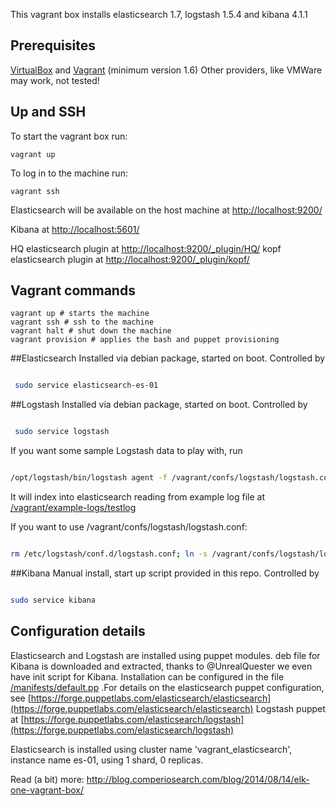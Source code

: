 This vagrant box installs elasticsearch 1.7, logstash 1.5.4 and kibana 4.1.1

## Prerequisites

[VirtualBox](https://www.virtualbox.org/) and [Vagrant](http://www.vagrantup.com/) (minimum version 1.6)
Other providers, like VMWare may work, not tested!


## Up and SSH

To start the vagrant box run:

    vagrant up

To log in to the machine run:

    vagrant ssh

Elasticsearch will be available on the host machine at [http://localhost:9200/](http://localhost:9200/)

Kibana at [http://localhost:5601/](http://localhost:5601/)

HQ elasticsearch plugin at [http://localhost:9200/_plugin/HQ/](http://localhost:9200/_plugin/HQ/)
kopf elasticsearch plugin at [http://localhost:9200/_plugin/kopf/](http://localhost:9200/_plugin/kopf/)


## Vagrant commands


```
vagrant up # starts the machine
vagrant ssh # ssh to the machine
vagrant halt # shut down the machine
vagrant provision # applies the bash and puppet provisioning

```

##Elasticsearch
Installed via debian package, started on boot.
Controlled by

```bash

 sudo service elasticsearch-es-01

```


##Logstash
Installed via debian package, started on boot.
Controlled by

```bash

 sudo service logstash

```

If you want some sample Logstash data to play with, run

```bash

/opt/logstash/bin/logstash agent -f /vagrant/confs/logstash/logstash.conf

```
It will index into elasticsearch
reading from example log file at [/vagrant/example-logs/testlog](/example-logs/testlog)

If you want to use /vagrant/confs/logstash/logstash.conf:

```bash

rm /etc/logstash/conf.d/logstash.conf; ln -s /vagrant/confs/logstash/logstash.conf /etc/logstash/conf.d/logstash.conf

```

##Kibana
Manual install, start up script provided in this repo.
Controlled by

```bash

sudo service kibana

```

## Configuration details
Elasticsearch and Logstash are installed using puppet modules.  deb file for Kibana is downloaded and extracted, thanks to @UnrealQuester we even have init script for Kibana.
Installation can be configured in the file [/manifests/default.pp](/manifests/default.pp) .For details on the elasticsearch puppet configuration, see [https://forge.puppetlabs.com/elasticsearch/elasticsearch](https://forge.puppetlabs.com/elasticsearch/elasticsearch) Logstash puppet at [https://forge.puppetlabs.com/elasticsearch/logstash](https://forge.puppetlabs.com/elasticsearch/logstash)

Elasticsearch is installed using cluster name 'vagrant_elasticsearch', instance name es-01, using 1 shard, 0 replicas.


Read (a bit) more: http://blog.comperiosearch.com/blog/2014/08/14/elk-one-vagrant-box/
